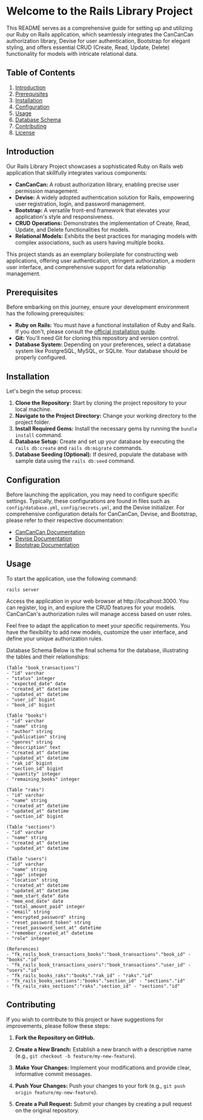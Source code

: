 # Welcome to the Rails Library Project

This README serves as a comprehensive guide for setting up and utilizing our Ruby on Rails application, which seamlessly integrates the CanCanCan authorization library, Devise for user authentication, Bootstrap for elegant styling, and offers essential CRUD (Create, Read, Update, Delete) functionality for models with intricate relational data.

## Table of Contents

1. [Introduction](#introduction)
2. [Prerequisites](#prerequisites)
3. [Installation](#installation)
4. [Configuration](#configuration)
5. [Usage](#usage)
6. [Database Schema](#database-schema)
7. [Contributing](#contributing)
8. [License](#license)

## Introduction

Our Rails Library Project showcases a sophisticated Ruby on Rails web application that skillfully integrates various components:

- **CanCanCan:** A robust authorization library, enabling precise user permission management.
- **Devise:** A widely adopted authentication solution for Rails, empowering user registration, login, and password management.
- **Bootstrap:** A versatile front-end framework that elevates your application's style and responsiveness.
- **CRUD Operations:** Demonstrates the implementation of Create, Read, Update, and Delete functionalities for models.
- **Relational Models:** Exhibits the best practices for managing models with complex associations, such as users having multiple books.

This project stands as an exemplary boilerplate for constructing web applications, offering user authentication, stringent authorization, a modern user interface, and comprehensive support for data relationship management.

## Prerequisites

Before embarking on this journey, ensure your development environment has the following prerequisites:

- **Ruby on Rails:** You must have a functional installation of Ruby and Rails. If you don't, please consult the [official installation guide](https://guides.rubyonrails.org/getting_started.html).
- **Git:** You'll need Git for cloning this repository and version control.
- **Database System:** Depending on your preferences, select a database system like PostgreSQL, MySQL, or SQLite. Your database should be properly configured.

## Installation

Let's begin the setup process:

1. **Clone the Repository:** Start by cloning the project repository to your local machine.
2. **Navigate to the Project Directory:** Change your working directory to the project folder.
3. **Install Required Gems:** Install the necessary gems by running the `bundle install` command.
4. **Database Setup:** Create and set up your database by executing the `rails db:create` and `rails db:migrate` commands.
5. **Database Seeding (Optional):** If desired, populate the database with sample data using the `rails db:seed` command.

## Configuration

Before launching the application, you may need to configure specific settings. Typically, these configurations are found in files such as `config/database.yml`, `config/secrets.yml`, and the Devise initializer. For comprehensive configuration details for CanCanCan, Devise, and Bootstrap, please refer to their respective documentation:

- [CanCanCan Documentation](link-to-cancancan-doc)
- [Devise Documentation](link-to-devise-doc)
- [Bootstrap Documentation](link-to-bootstrap-doc)

## Usage

To start the application, use the following command:

```shell
rails server
```

Access the application in your web browser at http://localhost:3000. You can register, log in, and explore the CRUD features for your models. CanCanCan's authorization rules will manage access based on user roles.

Feel free to adapt the application to meet your specific requirements. You have the flexibility to add new models, customize the user interface, and define your unique authorization rules.

Database Schema
Below is the final schema for the database, illustrating the tables and their relationships:

```
(Table "book_transactions")
- "id" varchar
- "status" integer
- "expected_date" date
- "created_at" datetime
- "updated_at" datetime
- "user_id" bigint
- "book_id" bigint

(Table "books")
- "id" varchar
- "name" string
- "author" string
- "publication" string
- "genres" string
- "description" text
- "created_at" datetime
- "updated_at" datetime
- "rak_id" bigint
- "section_id" bigint
- "quantity" integer
- "remaining_books" integer

(Table "raks")
- "id" varchar
- "name" string
- "created_at" datetime
- "updated_at" datetime
- "section_id" bigint

(Table "sections")
- "id" varchar
- "name" string
- "created_at" datetime
- "updated_at" datetime

(Table "users")
- "id" varchar
- "name" string
- "age" integer
- "location" string
- "created_at" datetime
- "updated_at" datetime
- "mem_start_date" date
- "mem_end_date" date
- "total_amount_paid" integer
- "email" string
- "encrypted_password" string
- "reset_password_token" string
- "reset_password_sent_at" datetime
- "remember_created_at" datetime
- "role" integer

(References)
- "fk_rails_book_transactions_books":"book_transactions"."book_id" - "books"."id"
- "fk_rails_book_transactions_users":"book_transactions"."user_id" - "users"."id"
- "fk_rails_books_raks":"books"."rak_id" - "raks"."id"
- "fk_rails_books_sections":"books"."section_id" - "sections"."id"
- "fk_rails_raks_sections":"raks"."section_id" - "sections"."id"
```
## Contributing

If you wish to contribute to this project or have suggestions for improvements, please follow these steps:

1. **Fork the Repository on GitHub.**

2. **Create a New Branch:** Establish a new branch with a descriptive name (e.g., `git checkout -b feature/my-new-feature`).

3. **Make Your Changes:** Implement your modifications and provide clear, informative commit messages.

4. **Push Your Changes:** Push your changes to your fork (e.g., `git push origin feature/my-new-feature`).

5. **Create a Pull Request:** Submit your changes by creating a pull request on the original repository.

